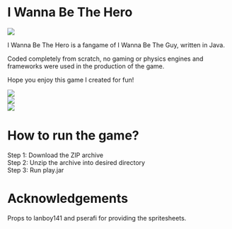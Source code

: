 # I Wanna Be The Hero
![](http://i.imgur.com/VQTpbIJ.gif)

I Wanna Be The Hero is a fangame of I Wanna Be The Guy, written in Java.

Coded completely from scratch, no gaming or physics engines and frameworks were used in the production of the game.

Hope you enjoy this game I created for fun!

![](http://i.imgur.com/20offAD.png) <br/>
![](http://i.imgur.com/8DghvMf.png) <br/>
![](http://i.imgur.com/jLb4fv1.png) <br/>

# How to run the game?
Step 1: Download the ZIP archive <br/>
Step 2: Unzip the archive into desired directory <br/>
Step 3: Run play.jar <br/>

# Acknowledgements
Props to Ianboy141 and pserafi for providing the spritesheets.
